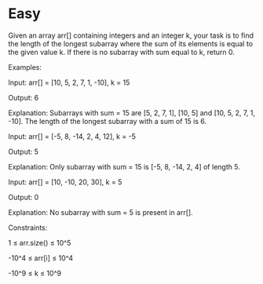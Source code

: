 # Easy

Given an array arr[] containing integers and an integer k, your task is to find the length of the longest subarray where the sum of its elements is equal to the given value k. If there is no subarray with sum equal to k, return 0.

Examples:

Input: arr[] = [10, 5, 2, 7, 1, -10], k = 15

Output: 6

Explanation: Subarrays with sum = 15 are [5, 2, 7, 1], [10, 5] and [10, 5, 2, 7, 1, -10]. The length of the longest subarray with a sum of 15 is 6.

Input: arr[] = [-5, 8, -14, 2, 4, 12], k = -5

Output: 5

Explanation: Only subarray with sum = 15 is [-5, 8, -14, 2, 4] of length 5.

Input: arr[] = [10, -10, 20, 30], k = 5

Output: 0

Explanation: No subarray with sum = 5 is present in arr[].


Constraints:

1 ≤ arr.size() ≤ 10^5

-10^4 ≤ arr[i] ≤ 10^4

-10^9 ≤ k ≤ 10^9

